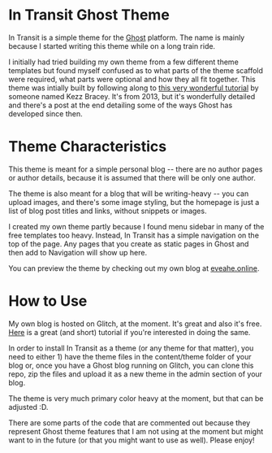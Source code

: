 # In Transit Ghost Theme

In Transit is a simple theme for the [Ghost](https://ghost.org/) platform. The name is mainly because I started writing this theme while on a long train ride. 

I initially had tried building my own theme from a few different theme templates but found myself confused as to what parts of the theme scaffold were required, what parts were optional and how they all fit together. This theme was intially built by following along to [this very wonderful tutorial](https://webdesign.tutsplus.com/series/building-a-ghost-theme-from-scratch--webdesign-16179) by someone named Kezz Bracey. It's from 2013, but it's wonderfully detailed and there's a post at the end detailing some of the ways Ghost has developed since then. 

# Theme Characteristics
This theme is meant for a simple personal blog -- there are no author pages or author details, because it is assumed that there will be only one author. 

The theme is also meant for a blog that will be writing-heavy -- you can upload images, and there's some image styling, but the homepage is just a list of blog post titles and links, without snippets or images. 

I created my own theme partly because I found menu sidebar in many of the free templates too heavy. Instead, In Transit has a simple navigation on the top of the page. Any pages that you create as static pages in Ghost and then add to Navigation will show up here.

You can preview the theme by checking out my own blog at [eveahe.online](https://eveahe.online).

# How to Use 
My own blog is hosted on Glitch, at the moment. It's great and also it's free. [Here](https://phocks.github.io/ghost-2-on-glitch.html) is a great (and short) tutorial if you're interested in doing the same. 

In order to install In Transit as a theme (or any theme for that matter), you need to either 1) have the theme files in the content/theme folder of your blog or, once you have a Ghost blog running on Glitch, you can clone this repo, zip the files and upload it as a new theme in the admin section of your blog. 

The theme is very much primary color heavy at the moment, but that can be adjusted :D. 

There are some parts of the code that are commented out because they represent Ghost theme features that I am not using at the moment but might want to in the future (or that you might want to use as well). Please enjoy!

